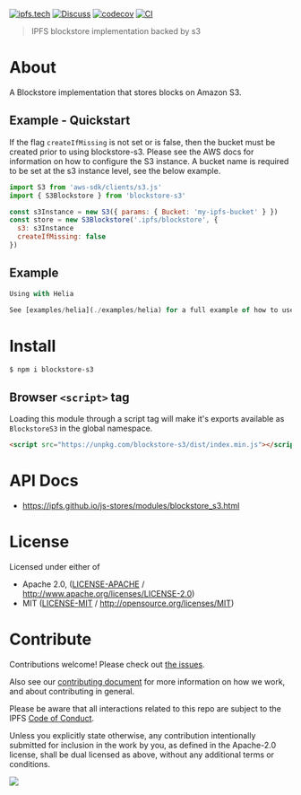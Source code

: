 [![ipfs.tech](https://img.shields.io/badge/project-IPFS-blue.svg?style=flat-square)](https://ipfs.tech)
[![Discuss](https://img.shields.io/discourse/https/discuss.ipfs.tech/posts.svg?style=flat-square)](https://discuss.ipfs.tech)
[![codecov](https://img.shields.io/codecov/c/github/ipfs/js-stores.svg?style=flat-square)](https://codecov.io/gh/ipfs/js-stores)
[![CI](https://img.shields.io/github/actions/workflow/status/ipfs/js-stores/js-test-and-release.yml?branch=main\&style=flat-square)](https://github.com/ipfs/js-stores/actions/workflows/js-test-and-release.yml?query=branch%3Amain)

> IPFS blockstore implementation backed by s3

# About

A Blockstore implementation that stores blocks on Amazon S3.

## Example - Quickstart

If the flag `createIfMissing` is not set or is false, then the bucket must be created prior to using blockstore-s3. Please see the AWS docs for information on how to configure the S3 instance. A bucket name is required to be set at the s3 instance level, see the below example.

```js
import S3 from 'aws-sdk/clients/s3.js'
import { S3Blockstore } from 'blockstore-s3'

const s3Instance = new S3({ params: { Bucket: 'my-ipfs-bucket' } })
const store = new S3Blockstore('.ipfs/blockstore', {
  s3: s3Instance
  createIfMissing: false
})
```

## Example

```ts
Using with Helia

See [examples/helia](./examples/helia) for a full example of how to use Helia with an S3 backed blockstore.
```

# Install

```console
$ npm i blockstore-s3
```

## Browser `<script>` tag

Loading this module through a script tag will make it's exports available as `BlockstoreS3` in the global namespace.

```html
<script src="https://unpkg.com/blockstore-s3/dist/index.min.js"></script>
```

# API Docs

- <https://ipfs.github.io/js-stores/modules/blockstore_s3.html>

# License

Licensed under either of

- Apache 2.0, ([LICENSE-APACHE](LICENSE-APACHE) / <http://www.apache.org/licenses/LICENSE-2.0>)
- MIT ([LICENSE-MIT](LICENSE-MIT) / <http://opensource.org/licenses/MIT>)

# Contribute

Contributions welcome! Please check out [the issues](https://github.com/ipfs/js-stores/issues).

Also see our [contributing document](https://github.com/ipfs/community/blob/master/CONTRIBUTING_JS.md) for more information on how we work, and about contributing in general.

Please be aware that all interactions related to this repo are subject to the IPFS [Code of Conduct](https://github.com/ipfs/community/blob/master/code-of-conduct.md).

Unless you explicitly state otherwise, any contribution intentionally submitted for inclusion in the work by you, as defined in the Apache-2.0 license, shall be dual licensed as above, without any additional terms or conditions.

[![](https://cdn.rawgit.com/jbenet/contribute-ipfs-gif/master/img/contribute.gif)](https://github.com/ipfs/community/blob/master/CONTRIBUTING.md)

